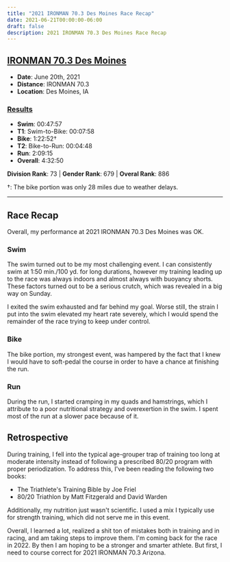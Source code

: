 ```yaml
---
title: "2021 IRONMAN 70.3 Des Moines Race Recap"
date: 2021-06-21T00:00:00-06:00
draft: false
description: 2021 IRONMAN 70.3 Des Moines Race Recap
---
```


## [IRONMAN 70.3 Des Moines](https://www.ironman.com/im703-des-moines)
* **Date**: June 20th, 2021
* **Distance**: IRONMAN 70.3
* **Location**: Des Moines, IA

### [Results](https://www.ironman.com/im703-des-moines)
* **Swim**: 00:47:57
* **T1**: Swim-to-Bike: 00:07:58
* **Bike**: 1:22:52†
* **T2**: Bike-to-Run: 00:04:48
* **Run**: 2:09:15
* **Overall**: 4:32:50

**Division Rank**: 73 | **Gender Rank**: 679 | **Overal Rank**: 886

†: The bike portion was only 28 miles due to weather delays.

---

## Race Recap

Overall, my performance at 2021 IRONMAN 70.3 Des Moines was OK.

### Swim

The swim turned out to be my most challenging event. I can consistently swim at 1:50 min./100 yd. for long durations, however my training leading up to the race was always indoors and almost always with buoyancy shorts. These factors turned out to be a serious crutch, which was revealed in a big way on Sunday.

I exited the swim exhausted and far behind my goal. Worse still, the strain I put into the swim elevated my heart rate severely, which I would spend the remainder of the race trying to keep under control.

### Bike

The bike portion, my strongest event, was hampered by the fact that I knew I would have to soft-pedal the course in order to have a chance at finishing the run.

### Run

During the run, I started cramping in my quads and hamstrings, which I attribute to a poor nutritional strategy and overexertion in the swim. I spent most of the run at a slower pace because of it.

## Retrospective

During training, I fell into the typical age-grouper trap of training too long at moderate intensity instead of following a prescribed 80/20 program with proper periodization. To address this, I've been reading the following two books:
* The Triathlete's Training Bible by Joe Friel
* 80/20 Triathlon by Matt Fitzgerald and David Warden

Additionally, my nutrition just wasn't scientific. I used a mix I typically use for strength training, which did not serve me in this event.

Overall, I learned a lot, realized a shit ton of mistakes both in training and in racing, and am taking steps to improve them. I'm coming back for the race in 2022. By then I am hoping to be a stronger and smarter athlete. But first, I need to course correct for 2021 IRONMAN 70.3 Arizona.
